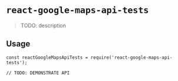 # `react-google-maps-api-tests`

> TODO: description

## Usage

```
const reactGoogleMapsApiTests = require('react-google-maps-api-tests');

// TODO: DEMONSTRATE API
```
